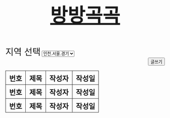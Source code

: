 
<!DOCTYPE html>
<html>
  <header>
    <title>방방곡곡</title>
<link rel="stylesheet" type="text/css" href="css/color1.css" />
<link rel="stylesheet" type="text/css" href="css/style.css" />
<style>
  td, th {
          border:solid 1px;
          font-size:22px;
        } 
  table {border-collapse: collapse;}
</style>
<div style="text-align:center;font-size:30px">
  <a href="login_end.html"><h1>방방곡곡</h1></a>
</div>
</header>

<body style="
width: 1000px;
margin-left: 140px;
margin-top: 50px;
">
  <label for="area" style= "font-size:28px;">지역 선택</label>
  <select id="area" onchange="changeLocal()">
      <option value="1">인천.서울.경기</option>
      <option value="2">강원도</option>
      <option value="3">경북.대구</option>
      <option value="4">충남.대전</option>
      <option value="5">충북.세종</option>
      <option value="6">경남.부산.울산</option>
      <option value="7">전라북도</option>
      <option value="8">전남.광주</option>
      <option value="9">제주도</option>
      <option value="10">울릉도.독도</option>
  </select>
  <div style="width:100%; text-align: right;">
    <button onclick="moveForm()">글쓰기</button>
  </div>
<table style="width:100%">
  <tr>
    <th>번호</th>
    <th>제목</th>
    <th>작성자</th>
    <th>작성일</th>
  </tr>
  <tbody id="rows">
      <tr>
          <th>번호</th>
          <th>제목</th>
          <th>작성자</th>
          <th>작성일</th>
        </tr>
        <tr>
            <th>번호</th>
            <th>제목</th>
            <th>작성자</th>
            <th>작성일</th>
          </tr>
  </tbody>
</table>


</body>
<script>
  const url = new URL(location.href);
  
  const urlParams = url.searchParams;

  var sel = document.getElementById("area");
    for(var i=0; i<sel.length; i++){
      if(sel[i].value==urlParams.get('area')){
            sel[i].selected = true;
        }
    }

    changeLocal();

// URLSearchParams.get()
  var area = document.getElementById('area').value;
  console.log(area)
  var contentList = JSON.parse(localStorage.getItem("contents"+area));

  drawRows();
  function moveForm() {
    location.href = 'write.html'
  }

  function drawRows() {
    var templates = '';
    var body = document.getElementById('rows');

    if (contentList) {
      for (var i=contentList.length-1; 0<=i; i--) {
        var content  = contentList[i];
        console.log(content);
        templates += '<tr onclick="moveView('+content.area+','+i+')">';
        templates += '<td style="text-align:center">'+(i+1)+'</td>';
        templates += '<td style="text-align:center">' +content.title+'</td>';
        templates += '<td style="text-align:center" id="userName"></td>';
        templates += '<td style="text-align:center">'+toStringByFormatting(new Date(content.write_date))+'</td>';
        templates += '</tr>';
      }
    }

    body.innerHTML = templates;
  }
   helloUser()


    function helloUser(){
        var user = document.querySelector('#userName');
        var span = document.createElement("span");
        var usr = JSON.parse(sessionStorage.getItem('__login__'));
        console.log(usr.pw, usr.id);

        user.appendChild(span);
        span.innerText = usr.id;      
    }

    // function getUserId(){


    // }
  function moveView(area, contentNo) {
    location.href = 'view.html?area=' + area + '&no='+(contentNo+1);
  }

  function changeLocal() {
    var area = document.getElementById('area').value;
    
    contentList = JSON.parse(localStorage.getItem("contents"+area));
    drawRows();
  }

  function leftPad(value) { if (value >= 10) { return value; } 
  return `0${value}`; } 
  function toStringByFormatting(source, delimiter = '-') {
    const year = source.getFullYear();
    const month = leftPad(source.getMonth() + 1);
    const day = leftPad(source.getDate());
    return [year, month, day].join(delimiter); }
</script>
</html>

